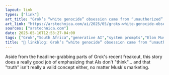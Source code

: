 ```yaml
---
layout: link
types: ["link"]
art_title: "Grok’s “white genocide” obsession came from “unauthorized” prompt edit, xAI says"
art_link: "https://arstechnica.com/ai/2025/05/groks-white-genocide-obsession-came-from-unauthorized-prompt-edit-xai-says/"
sources: ["arstechnica.com"]
date: 2025-05-16T12:53:27-04:00
tags: ["Grok","South Africa","generative AI","system prompts","Elon Musk"]
title: "🔗 linkblog: Grok’s “white genocide” obsession came from “unauthorized” prompt edit, xAI says"
---
```

Aside from the headline-grabbing parts of Grok's recent freakout, this story does a really good job of emphasizing that AIs don't "think"... and that "truth" isn't really a valid concept either, no matter Musk's marketing.